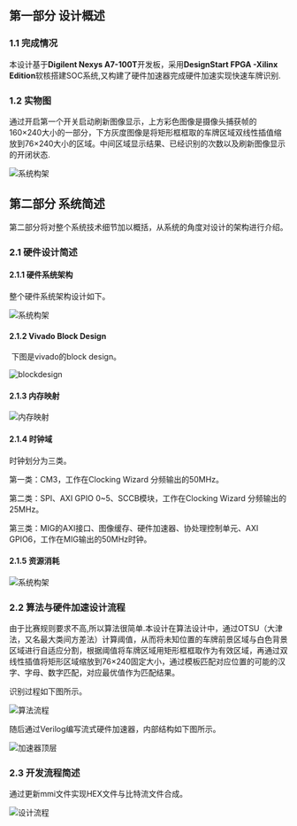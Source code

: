 
## 第一部分 设计概述

### 1.1 完成情况

本设计基于**Digilent Nexys A7-100T**开发板，采用**DesignStart FPGA -Xilinx Edition**软核搭建SOC系统,又构建了硬件加速器完成硬件加速实现快速车牌识别.



### 1.2 实物图

通过开启第一个开关启动刷新图像显示，上方彩色图像是摄像头捕获帧的160×240大小的一部分，下方灰度图像是将矩形框框取的车牌区域双线性插值缩放到76×240大小的区域。中间区域显示结果、已经识别的次数以及刷新图像显示的开闭状态.

![系统构架](./picture/实物2.JPG)


## 第二部分 系统简述

第二部分将对整个系统技术细节加以概括，从系统的角度对设计的架构进行介绍。

### 2.1 硬件设计简述

#### 2.1.1 硬件系统架构

整个硬件系统架构设计如下。

![系统构架](./picture/system_architecture.jpg)


#### 2.1.2 Vivado Block Design

​	下图是vivado的block design。

![blockdesign](./picture/blockdesign.jpg)

#### 2.1.3 内存映射

![内存映射](./picture/内存映射.jpg)

#### 2.1.4 时钟域

时钟划分为三类。

第一类：CM3，工作在Clocking Wizard 分频输出的50MHz。

第二类：SPI、AXI GPIO 0~5、SCCB模块，工作在Clocking Wizard 分频输出的25MHz。

第三类：MIG的AXI接口、图像缓存、硬件加速器、协处理控制单元、AXI GPIO6，工作在MIG输出的50MHz时钟。

#### 2.1.5 资源消耗

![系统构架](./picture/资源.jpg)

### 2.2 算法与硬件加速设计流程

由于比赛规则要求不高,所以算法很简单.本设计在算法设计中，通过OTSU（大津法，又名最大类间方差法）计算阈值，从而将未知位置的车牌前景区域与白色背景区域进行自适应分割，根据阈值将车牌区域用矩形框框取作为有效区域，再通过双线性插值将矩形区域缩放到76×240固定大小，通过模板匹配对应位置的可能的汉字、字母、数字匹配，对应最优值作为匹配结果。

识别过程如下图所示。

![算法流程](./picture/算法流程.jpg)

随后通过Verilog编写流式硬件加速器，内部结构如下图所示。

![加速器顶层](./picture/硬件加速器顶层.jpg)



### 2.3 开发流程简述

通过更新mmi文件实现HEX文件与比特流文件合成。

![设计流程](./picture/design_flow.jpg)






